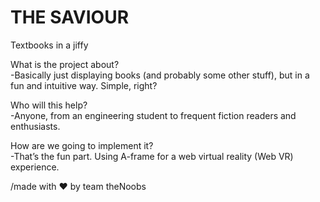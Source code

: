 # THE SAVIOUR
Textbooks in a jiffy


What is the project about?  
-Basically just displaying books (and probably some other stuff), but in a fun and intuitive way. Simple, right?

Who will this help?  
-Anyone, from an engineering student to frequent fiction readers and enthusiasts. 

How are we going to implement it?  
-That’s the fun part. Using A-frame for a web virtual reality (Web VR) experience.      
  
/made with ❤️ by team theNoobs

